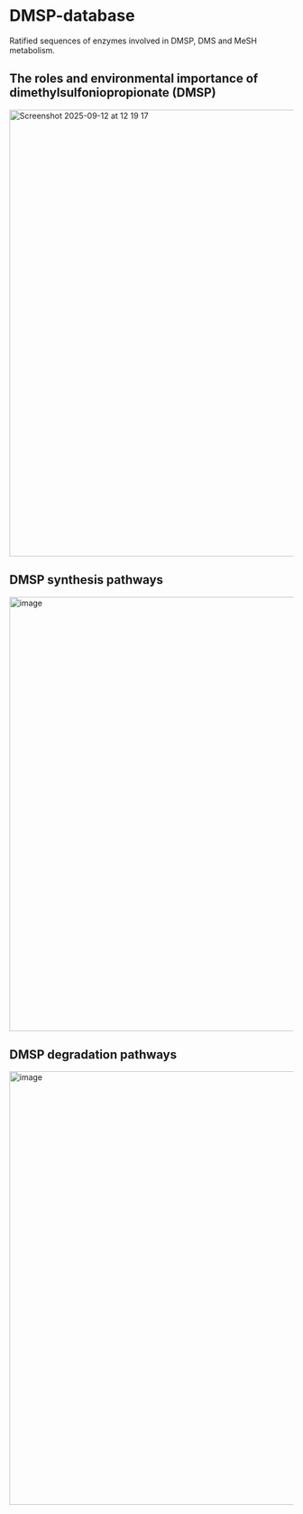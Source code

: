 # DMSP-database
Ratified sequences of enzymes involved in DMSP, DMS and MeSH metabolism.

## The roles and environmental importance of dimethylsulfoniopropionate (DMSP)
<img width="1026" height="792" alt="Screenshot 2025-09-12 at 12 19 17" src="https://github.com/user-attachments/assets/de6eb6ff-6ef5-492c-b893-1e01ddaf673a" />


## DMSP synthesis pathways
<img width="571" height="770" alt="image" src="https://github.com/user-attachments/assets/146025fa-a7e2-4429-b027-f2d51341f2c6" />


## DMSP degradation pathways
<img width="659" height="769" alt="image" src="https://github.com/user-attachments/assets/54aae1c5-48a6-4f56-a9cc-bbdbe7e78dd6" />



